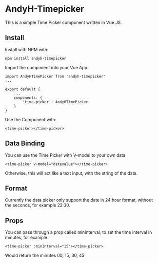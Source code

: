 # AndyH-Timepicker
This is a simple Time Picker component written in Vue JS.




## Install

Install with NPM with:

    npm install andyh-timepicker

Import the component into your Vue App:

    import AndyHTimePicker from 'andyh-timepicker'
    ...

    export default {
        ...
        components: {
            'time-picker': AndyHTimePicker
        }
    }

Use the Component with:

    <time-picker></time-picker>


## Data Binding

You can use the Time Picker with V-model to your own data

    <time-picker v-model="datevalue"></time-picker>

Otherwise, this will act like a text input, with the string of the data.

## Format

Currently the data picker only support the date in 24 hour format, without the seconds, for example 22:30.

## Props

You can pass through a prop called minInterval, to set the time interval in minutes, for example

    <time-picker :minInterval="15"></time-picker>

Would return the minutes 00, 15, 30, 45